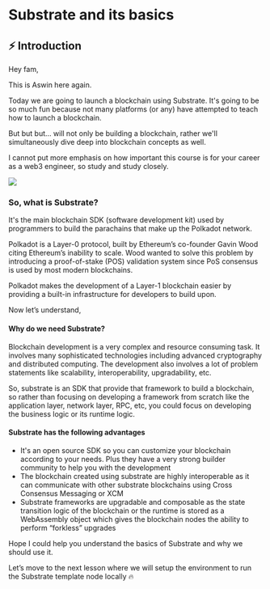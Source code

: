 Substrate and its basics
========================

⚡ Introduction
--------------------
Hey fam, 

This is Aswin here again. 

Today we are going to launch a blockchain using Substrate. It's going to be so much fun because not many platforms (or any) have attempted to teach how to launch a blockchain. 

But but but… will not only be building a blockchain, rather we'll simultaneously dive deep into blockchain concepts as well.  

I cannot put more emphasis on how important this course is for your career as a web3 engineer, so study and study closely. 

![](https://metaschool.s3-ap-southeast-1.amazonaws.com/images/Mq6kqEvKg4mm2bSZTG4Rx91A0kSKAwa2OZvYRe1X.png)

### So, what is Substrate?

It's the main blockchain SDK (software development kit) used by programmers to build the parachains that make up the Polkadot network.

Polkadot is a Layer-0 protocol, built by Ethereum’s co-founder Gavin Wood citing Ethereum’s inability to scale. Wood wanted to solve this problem by introducing a proof-of-stake (POS) validation system since PoS consensus is used by most modern blockchains.

Polkadot makes the development of a Layer-1 blockchain easier by providing a built-in infrastructure for developers to build upon.

Now let’s understand,

#### Why do we need Substrate?

Blockchain development is a very complex and resource consuming task. It involves many sophisticated technologies including advanced cryptography and distributed computing. The development also involves a lot of problem statements like scalability, interoperability, upgradability, etc.

So, substrate is an SDK that provide that framework to build a blockchain, so rather than focusing on developing a framework from scratch like the application layer, network layer, RPC, etc, you could focus on developing the business logic or its runtime logic.

#### Substrate has the following advantages

*   It's an open source SDK so you can customize your blockchain according to your needs. Plus they have a very strong builder community to help you with the development
*   The blockchain created using substrate are highly interoperable as it can communicate with other substrate blockchains using Cross Consensus Messaging or XCM
*   Substrate frameworks are upgradable and composable as the state transition logic of the blockchain or the runtime is stored as a WebAssembly object which gives the blockchain nodes the ability to perform “forkless” upgrades

Hope I could help you understand the basics of Substrate and why we should use it.   
  
Let’s move to the next lesson where we will setup the environment to run the Substrate template node locally 🔥